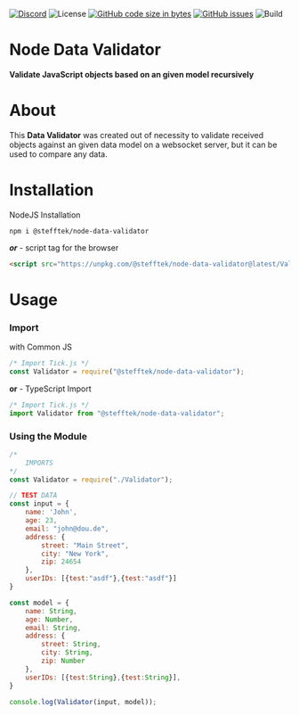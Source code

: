 [![Discord](https://img.shields.io/discord/803319138260090910?color=%237289DA&label=Discord)](https://discord.gg/Qgv8DSMYM3) ![License](https://img.shields.io/github/license/SteffTek/Node-Data-Validator) [![GitHub code size in bytes](https://img.shields.io/github/languages/code-size/stefftek/Node-Data-Validator)](https://github.com/SteffTek/Node-Data-Validator) [![GitHub issues](https://img.shields.io/github/issues/stefftek/Node-Data-Validator)](https://github.com/SteffTek/Node-Data-Validator/issues) ![Build](https://img.shields.io/github/workflow/status/SteffTek/Node-Data-Validator/Node.js%20Package)

# Node Data Validator
**Validate JavaScript objects based on an given model recursively**

# About
This **Data Validator** was created out of necessity to validate received objects against an given data model on a websocket server, but it can be used to compare any data.


# Installation
NodeJS Installation
```
npm i @stefftek/node-data-validator
```
***or*** - script tag for the browser
```html
<script src="https://unpkg.com/@stefftek/node-data-validator@latest/Validator.js" type="text/javascript"></script>
```

# Usage
### Import
with Common JS
```js
/* Import Tick.js */
const Validator = require("@stefftek/node-data-validator");
```
**or** - TypeScript Import
```js
/* Import Tick.js */
import Validator from "@stefftek/node-data-validator";
```
### Using the Module
```js
/*
    IMPORTS
*/
const Validator = require("./Validator");

// TEST DATA
const input = {
    name: 'John',
    age: 23,
    email: "john@dou.de",
    address: {
        street: "Main Street",
        city: "New York",
        zip: 24654
    },
    userIDs: [{test:"asdf"},{test:"asdf"}]
}

const model = {
    name: String,
    age: Number,
    email: String,
    address: {
        street: String,
        city: String,
        zip: Number
    },
    userIDs: [{test:String},{test:String}],
}

console.log(Validator(input, model));
```

